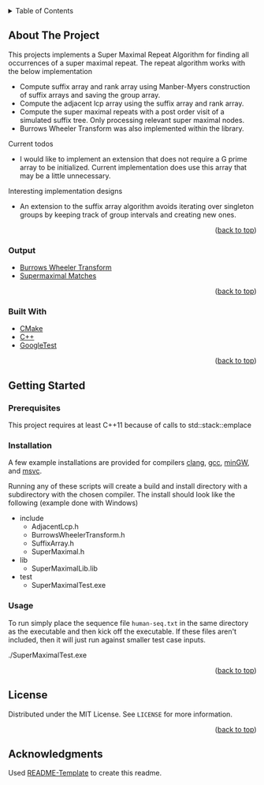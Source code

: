 <div id="top"></div>
<!-- TABLE OF CONTENTS -->
<details>
  <summary>Table of Contents</summary>
  <ol>
    <li>
      <a href="#about-the-project">About The Project</a>
      <ul>
        <li><a href="#output">Output</a></li>
        <li><a href="#built-with">Built With</a></li>
      </ul>
    </li>
    <li>
      <a href="#getting-started">Getting Started</a>
      <ul>
        <li><a href="#prerequisites">Prerequisites</a></li>
        <li><a href="#installation">Installation</a></li>
        <li><a href="#usage">Usage</a></li>
      </ul>
    </li>
    <li><a href="#license">License</a></li>
    <li><a href="#acknowledgments">Acknowledgments</a></li>
  </ol>
</details>

<!-- ABOUT THE PROJECT -->
## About The Project

This projects implements a Super Maximal Repeat Algorithm for finding all occurrences of a super maximal repeat. The repeat algorithm works with the below implementation
* Compute suffix array and rank array using Manber-Myers construction of suffix arrays and saving the group array.
* Compute the adjacent lcp array using the suffix array and rank array.
* Compute the super maximal repeats with a post order visit of a simulated suffix tree. Only processing relevant super maximal nodes.
* Burrows Wheeler Transform was also implemented within the library.

Current todos
* I would like to implement an extension that does not require a G prime array to be initialized. Current implementation does use this array that may be a little unnecessary.

Interesting implementation designs
* An extension to the suffix array algorithm avoids iterating over singleton groups by keeping track of group intervals and creating new ones.


<p align="right">(<a href="#top">back to top</a>)</p>

### Output

* [Burrows Wheeler Transform](https://github.com/wustl-cse584/homework-2-problem-4-ThomasGibbonsIV/blob/master/output/BurrowsWheelerTransformOutput.txt)
* [Supermaximal Matches](https://github.com/wustl-cse584/homework-2-problem-4-ThomasGibbonsIV/blob/master/output/SuperMaximalMatches.txt)

<p align="right">(<a href="#top">back to top</a>)</p>

### Built With

* [CMake](https://cmake.org/)
* [C++](https://www.cplusplus.com/)
* [GoogleTest](https://github.com/google/googletest)

<p align="right">(<a href="#top">back to top</a>)</p>



<!-- GETTING STARTED -->
## Getting Started

### Prerequisites

This project requires at least C++11 because of calls to std::stack::emplace

### Installation

A few example installations are provided for compilers [clang](https://github.com/wustl-cse584/homework-2-problem-4-ThomasGibbonsIV/blob/master/build-clang.sh), [gcc](https://github.com/wustl-cse584/homework-2-problem-4-ThomasGibbonsIV/blob/master/build-gcc.sh), [minGW](https://github.com/wustl-cse584/homework-2-problem-4-ThomasGibbonsIV/blob/master/build-minGW.sh), and [msvc](https://github.com/wustl-cse584/homework-2-problem-4-ThomasGibbonsIV/blob/master/build-msvc.sh).

Running any of these scripts will create a build and install directory with a subdirectory with the chosen compiler. The install should look like the following (example done with Windows)

* include
  * AdjacentLcp.h
  * BurrowsWheelerTransform.h
  * SuffixArray.h
  * SuperMaximal.h
* lib
  * SuperMaximalLib.lib
* test
  * SuperMaximalTest.exe
  
### Usage

To run simply place the sequence file `human-seq.txt` in the same directory as the executable and then kick off the executable. If these files aren't included, then it will just run against smaller test case inputs.

./SuperMaximalTest.exe



<p align="right">(<a href="#top">back to top</a>)</p>



<!-- LICENSE -->
## License

Distributed under the MIT License. See `LICENSE` for more information.

<p align="right">(<a href="#top">back to top</a>)</p>



<!-- ACKNOWLEDGMENTS -->
## Acknowledgments

Used [README-Template](https://github.com/othneildrew/Best-README-Template) to create this readme.